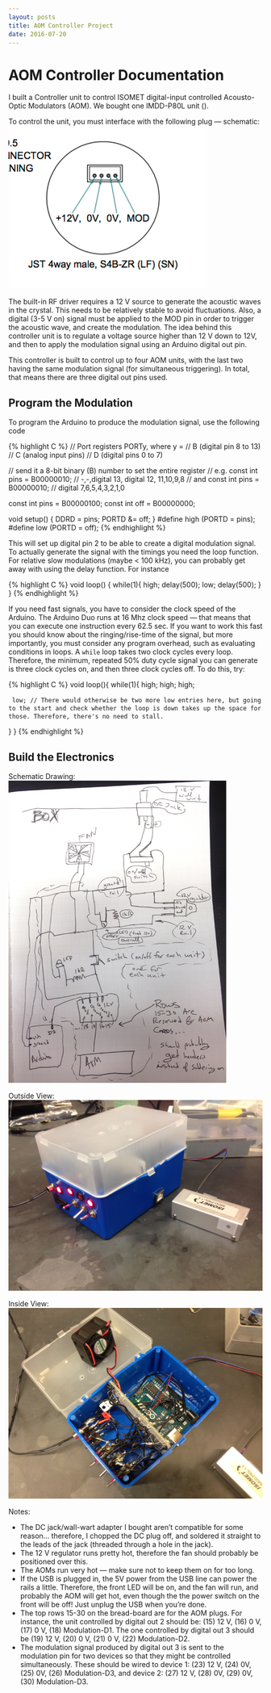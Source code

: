 ```yaml
---
layout: posts
title: AOM Controller Project
date: 2016-07-20
---
```

# AOM Controller Documentation

I built a Controller unit to control ISOMET digital-input controlled Acousto-Optic Modulators (AOM). We bought one IMDD-P80L unit ([](http://www.isomet.com/AO_Pdf/IMDD-P80L-1.pdf)).

To control the unit, you must interface with the following plug — schematic:
![Plug Schematic](/images/aom/plugschematic.png)

The built-in RF driver requires a 12 V source to generate the acoustic waves in the crystal. This needs to be relatively stable to avoid fluctuations. Also, a digital (3-5 V on) signal must be applied to the MOD pin in order to trigger the acoustic wave, and create the modulation. The idea behind this controller unit is to regulate a voltage source higher than 12 V down to 12V, and then to apply the modulation signal using an Arduino digital out pin. 

This controller is built to control up to four AOM units, with the last two having the same modulation signal (for simultaneous triggering). In total, that means there are three digital out pins used.

## Program the Modulation

To program the Arduino to produce the modulation signal, use the following code

{% highlight C %}
// Port registers PORTy, where y =
// B (digital pin 8 to 13)
// C (analog input pins)
// D (digital pins 0 to 7)

// send it a 8-bit binary (B) number to set the entire register
// e.g. const int pins = B00000010; // -,-,digital 13, digital 12, 11,10,9,8
//  and const int pins = B00000010; // digital 7,6,5,4,3,2,1,0

const int pins = B00000100; 
const int off = B00000000;

void setup() {
  DDRD = pins;
  PORTD &= off;
 }
#define high (PORTD = pins);
#define low (PORTD = off);
{% endhighlight %} 

This will set up digital pin 2 to be able to create a digital modulation signal. To actually generate the signal with the timings you need the loop function. For relative slow modulations (maybe < 100 kHz), you can probably get away with using the delay function. For instance 

{% highlight C %}
void loop() {
   while(1){
     high;
     delay(500);
     low;
     delay(500);
   }
}
{% endhighlight %} 

If you need fast signals, you have to consider the clock speed of the Arduino. The Arduino Duo runs at 16 Mhz clock speed — that means that you can execute one instruction every 62.5 sec. If you want to work this fast you should know about the ringing/rise-time of the signal, but more importantly, you must consider any program overhead, such as evaluating conditions in loops. A `while` loop takes two clock cycles every loop. Therefore, the minimum, repeated 50% duty cycle signal you can generate is three clock cycles on, and then three clock cycles off. To do this, try:

{% highlight C %}
void loop(){
   while(1){
     high;
     high;
     high;
 
     low; // There would otherwise be two more low entries here, but going to the start and check whether the loop is down takes up the space for those. Therefore, there's no need to stall.
   }
}
{% endhighlight %} 

## Build the Electronics
Schematic Drawing:
![Schematic](/images/aom/schematic.png)

Outside View:
![Outside](/images/aom/outside.png)

Inside View:
![Inside](/images/aom/inside.png)

Notes: 
* The DC jack/wall-wart adapter I bought aren’t compatible for some reason… therefore, I chopped the DC plug off, and soldered it straight to the leads of the jack (threaded through a hole in the jack).
* The 12 V regulator runs pretty hot, therefore the fan should probably be positioned over this.
* The AOMs run very hot — make sure not to keep them on for too long.
* If the USB is plugged in, the 5V power from the USB line can power the rails a little. Therefore, the front LED will be on, and the fan will run, and probably the AOM will get hot, even though the the power switch on the front will be off! Just unplug the USB when you’re done.
* The top rows 15-30 on the bread-board are for the AOM plugs. For instance, the unit controlled by digital out 2 should be: (15) 12 V, (16) 0 V, (17) 0 V, (18) Modulation-D1. The one controlled by digital out 3 should be (19) 12 V, (20) 0 V, (21) 0 V, (22) Modulation-D2.
* The modulation signal produced by digital out 3 is sent to the modulation pin for two devices so that they might be controlled simultaneously. These should be wired to device 1: (23) 12 V, (24) 0V, (25) 0V, (26) Modulation-D3, and device 2: (27) 12 V, (28) 0V, (29) 0V, (30) Modulation-D3.